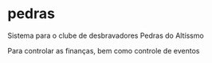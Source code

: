 # pedras
Sistema para o clube de desbravadores Pedras do Altíssmo

Para controlar as finanças, bem como controle de eventos
